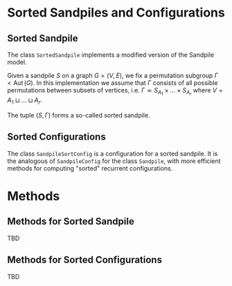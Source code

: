 # Sorted Sandpiles and Configurations

## Sorted Sandpile

The class `SortedSandpile` implements a modified version of the Sandpile model.

Given a sandpile $S$ on a graph $G = (V,E)$, we fix a permutation subgroup $\Gamma < \operatorname{Aut}(G)$. In this implementation we assume that $\Gamma$ consists of all possible permutations between subsets of vertices, i.e. $\Gamma \simeq S_{A_1} \times \dots \times S_{A_r}$ where $V = A_1 \sqcup \dots \sqcup A_r$.

The tuple $(S,\Gamma)$ forms a so-called sorted sandpile.


## Sorted Configurations

The class `SandpileSortConfig` is a configuration for a sorted sandpile. It is the analogous of `SandpileConfig` for the class `Sandpile`, with more efficient methods for computing "sorted" recurrent configurations.


# Methods

## Methods for Sorted Sandpile

TBD

## Methods for Sorted Configurations

TBD